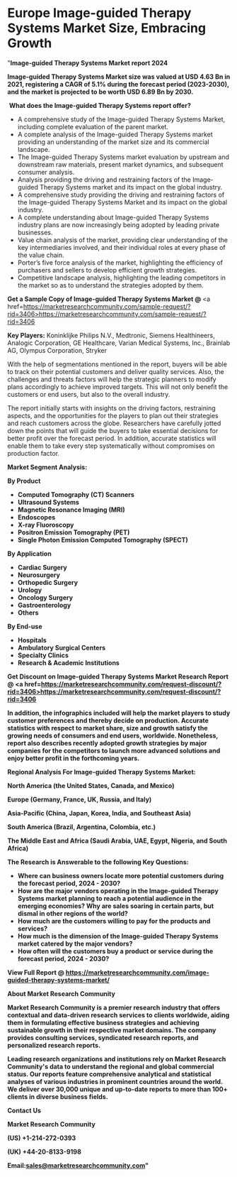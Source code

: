 # Europe Image-guided Therapy Systems Market Size, Embracing Growth
"<strong>Image-guided Therapy Systems Market report 2024</strong>

<strong>Image-guided Therapy Systems Market size was valued at USD 4.63 Bn in 2021, registering a CAGR of 5.1% during the forecast period (2023-2030), and the market is projected to be worth USD 6.89 Bn by 2030.</strong>

 <strong><b>What does the Image-guided Therapy Systems report offer?</b></strong>
<ul>
  <li>A comprehensive study of the Image-guided Therapy Systems Market, including complete evaluation of the parent market.</li>
  <li>A complete analysis of the Image-guided Therapy Systems market providing an understanding of the market size and its commercial landscape.</li>
  <li>The Image-guided Therapy Systems market evaluation by upstream and downstream raw materials, present market dynamics, and subsequent consumer analysis.</li>
  <li>Analysis providing the driving and restraining factors of the Image-guided Therapy Systems market and its impact on the global industry.</li>
  <li>A comprehensive study providing the driving and restraining factors of the Image-guided Therapy Systems Market and its impact on the global industry.</li>
  <li>A complete understanding about Image-guided Therapy Systems industry plans are now increasingly being adopted by leading private businesses.</li>
  <li>Value chain analysis of the market, providing clear understanding of the key intermediaries involved, and their individual roles at every phase of the value chain.</li>
  <li>Porter’s five force analysis of the market, highlighting the efficiency of purchasers and sellers to develop efficient growth strategies.</li>
  <li>Competitive landscape analysis, highlighting the leading competitors in the market so as to understand the strategies adopted by them.</li>
</ul>

<strong>Get a Sample Copy of Image-guided Therapy Systems Market @ </strong><a href=https://marketresearchcommunity.com/sample-request/?rid=3406><u>https://marketresearchcommunity.com/sample-request/?rid=3406</u></a>

<strong>Key Players:</strong> 
Koninklijke Philips N.V., Medtronic, Siemens Healthineers, Analogic Corporation, GE Healthcare, Varian Medical Systems, Inc., Brainlab AG, Olympus Corporation, Stryker

With the help of segmentations mentioned in the report, buyers will be able to track on their potential customers and deliver quality services. Also, the challenges and threats factors will help the strategic planners to modify plans accordingly to achieve improved targets. This will not only benefit the customers or end users, but also to the overall industry.

The report initially starts with insights on the driving factors, restraining aspects, and the opportunities for the players to plan out their strategies and reach customers across the globe. Researchers have carefully jotted down the points that will guide the buyers to take essential decisions for better profit over the forecast period. In addition, accurate statistics will enable them to take every step systematically without compromises on production factor.

<strong>Market Segment Analysis:</strong>


<strong><strong>By Product </strong></h4>
<ul>
 	<li>Computed Tomography (CT) Scanners</li>
 	<li>Ultrasound Systems</li>
 	<li>Magnetic Resonance Imaging (MRI)</li>
 	<li>Endoscopes</li>
 	<li>X-ray Fluoroscopy</li>
 	<li>Positron Emission Tomography (PET)</li>
 	<li>Single Photon Emission Computed Tomography (SPECT)</li>
</ul>
<strong><strong>By Application </strong></h4>
<ul>
 	<li>Cardiac Surgery</li>
 	<li>Neurosurgery</li>
 	<li>Orthopedic Surgery</li>
 	<li>Urology</li>
 	<li>Oncology Surgery</li>
 	<li>Gastroenterology</li>
 	<li>Others</li>
</ul>
<strong><strong>By End-use </strong></h4>
<ul>
 	<li>Hospitals</li>
 	<li>Ambulatory Surgical Centers</li>
 	<li>Specialty Clinics</li>
 	<li>Research &amp; Academic Institutions</li>
</ul>

<strong>Get Discount on Image-guided Therapy Systems Market Research Report @ </b></strong><a href=https://marketresearchcommunity.com/request-discount/?rid=3406><u>https://marketresearchcommunity.com/request-discount/?rid=3406</u></a>

In addition, the infographics included will help the market players to study customer preferences and thereby decide on production. Accurate statistics with respect to market share, size and growth satisfy the growing needs of consumers and end users, worldwide. Nonetheless, report also describes recently adopted growth strategies by major companies for the competitors to launch more advanced solutions and enjoy better profit in the forthcoming years.

<strong>Regional Analysis For Image-guided Therapy Systems Market:</strong>

<strong>North America</strong> (the United States, Canada, and Mexico)

<strong>Europe</strong> (Germany, France, UK, Russia, and Italy)

<strong>Asia-Pacific</strong> (China, Japan, Korea, India, and Southeast Asia)

<strong>South America</strong> (Brazil, Argentina, Colombia, etc.)

<strong>The Middle East and Africa</strong> (Saudi Arabia, UAE, Egypt, Nigeria, and South Africa)

<strong>The Research is Answerable to the following Key Questions:</strong>
<ul>
 	<li>Where can business owners locate more potential customers during the forecast period, 2024 - 2030?</li>
 	<li>How are the major vendors operating in the Image-guided Therapy Systems market planning to reach a potential audience in the emerging economies? Why are sales soaring in certain parts, but dismal in other regions of the world?</li>
 	<li>How much are the customers willing to pay for the products and services?</li>
 	<li>How much is the dimension of the Image-guided Therapy Systems market catered by the major vendors?</li>
 	<li>How often will the customers buy a product or service during the forecast period, 2024 - 2030?</li>
</ul>

<strong>View Full Report @</strong> <a href=https://marketresearchcommunity.com/image-guided-therapy-systems-market/>https://marketresearchcommunity.com/image-guided-therapy-systems-market/</a>

<strong>About Market Research Community</strong>

Market Research Community is a premier research industry that offers contextual and data-driven research services to clients worldwide, aiding them in formulating effective business strategies and achieving sustainable growth in their respective market domains. The company provides consulting services, syndicated research reports, and personalized research reports.

Leading research organizations and institutions rely on Market Research Community's data to understand the regional and global commercial status. Our reports feature comprehensive analytical and statistical analyses of various industries in prominent countries around the world. We deliver over 30,000 unique and up-to-date reports to more than 100+ clients in diverse business fields.

<strong>Contact Us</strong>

<strong>Market Research Community</strong>

(US) +1-214-272-0393

(UK) +44-20-8133-9198

<strong>Email:</strong>sales@marketresearchcommunity.com"

